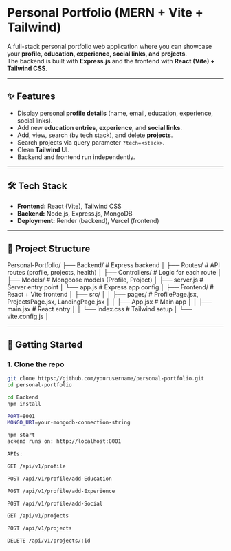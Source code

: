 # Personal Portfolio (MERN + Vite + Tailwind)

A full-stack personal portfolio web application where you can showcase your **profile, education, experience, social links, and projects**.  
The backend is built with **Express.js** and the frontend with **React (Vite) + Tailwind CSS**.  

---

## ✨ Features
- Display personal **profile details** (name, email, education, experience, social links).
- Add new **education entries**, **experience**, and **social links**.
- Add, view, search (by tech stack), and delete **projects**.
- Search projects via query parameter `?tech=<stack>`.
- Clean **Tailwind UI**.
- Backend and frontend run independently.

---

## 🛠️ Tech Stack
- **Frontend:** React (Vite), Tailwind CSS
- **Backend:** Node.js, Express.js, MongoDB
- **Deployment:** Render (backend), Vercel (frontend)

---

## 📂 Project Structure

Personal-Portfolio/
├── Backend/ # Express backend
│ ├── Routes/ # API routes (profile, projects, health)
│ ├── Controllers/ # Logic for each route
│ ├── Models/ # Mongoose models (Profile, Project)
│ ├── server.js # Server entry point
│ └── app.js # Express app config
│
├── Frontend/ # React + Vite frontend
│ ├── src/
│ │ ├── pages/ # ProfilePage.jsx, ProjectsPage.jsx, LandingPage.jsx
│ │ ├── App.jsx # Main app
│ │ ├── main.jsx # React entry
│ │ └── index.css # Tailwind setup
│ └── vite.config.js
│


---

## 🚀 Getting Started

### 1. Clone the repo
```bash
git clone https://github.com/yourusername/personal-portfolio.git
cd personal-portfolio

cd Backend
npm install

PORT=8001
MONGO_URI=your-mongodb-connection-string

npm start
ackend runs on: http://localhost:8001

APIs:

GET /api/v1/profile

POST /api/v1/profile/add-Education

POST /api/v1/profile/add-Experience

POST /api/v1/profile/add-Social

GET /api/v1/projects

POST /api/v1/projects

DELETE /api/v1/projects/:id
